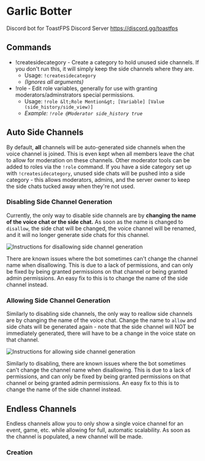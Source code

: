 # Garlic Botter

Discord bot for ToastFPS Discord Server https://discord.gg/toastfps

## Commands

- !createsidecategory - Create a category to hold unused side channels. If you don't run this, it will simply keep the side channels where they are.
  - Usage: `!createsidecategory`
  - *(Ignores all arguments)*
- !role - Edit role variables, generally for use with granting moderators/adminstrators special permissions.
  - Usage: `!role &lt;Role Mention&gt; [Variable] [Value (side_history/side_view)]`
  - *Example: `!role @Moderator side_history true`*

## Auto Side Channels

By default, **all** channels will be auto-generated side channels when the voice channel is joined. This is even kept when all members leave the chat to allow for moderation on these channels. Other moderator tools can be added to roles via the `!role` command. If you have a side category set up with `!createsidecategory`, unused side chats will be pushed into a side category - this allows moderators, admins, and the server owner to keep the side chats tucked away when they're not used.

### Disabling Side Channel Generation

Currently, the only way to disable side channels are by **changing the name of the voice chat or the side chat.** As soon as the name is changed to `disallow`, the side chat will be changed, the voice channel will be renamed, and it will no longer generate side chats for this channel.

![Instructions for disallowing side channel generation](https://i.twijn.dev/01bQ.gif)

There are known issues where the bot sometimes can't change the channel name when disallowing. This is due to a lack of permissions, and can only be fixed by being granted permissions on that channel or being granted admin permissions. An easy fix to this is to change the name of the side channel instead.

### Allowing Side Channel Generation

Similarly to disabling side channels, the only way to reallow side channels are by changing the name of the voice chat. Change the name to `allow` and side chats will be generated again - note that the side channel will NOT be immediately generated, there will have to be a change in the voice state on that channel.

![Instructions for allowing side channel generation](https://i.twijn.dev/89V4.gif)

Similarly to disabling, there are known issues where the bot sometimes can't change the channel name when disallowing. This is due to a lack of permissions, and can only be fixed by being granted permissions on that channel or being granted admin permissions. An easy fix to this is to change the name of the side channel instead.

## Endless Channels

Endless channels allow you to only show a single voice channel for an event, game, etc. while allowing for full, automatic scalability. As soon as the channel is populated, a new channel will be made.

### Creation